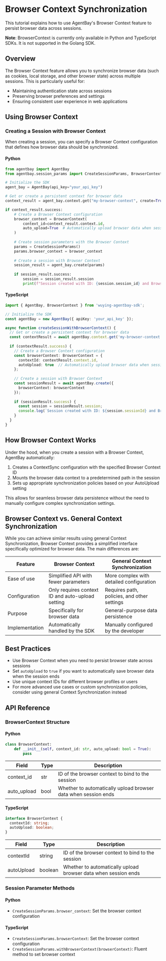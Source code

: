 # Browser Context Synchronization

This tutorial explains how to use AgentBay's Browser Context feature to persist browser data across sessions.

**Note**: BrowserContext is currently only available in Python and TypeScript SDKs. It is not supported in the Golang SDK.

## Overview

The Browser Context feature allows you to synchronize browser data (such as cookies, local storage, and other browser state) across multiple sessions. This is particularly useful for:

- Maintaining authentication state across sessions
- Preserving browser preferences and settings
- Ensuring consistent user experience in web applications

## Using Browser Context

### Creating a Session with Browser Context

When creating a session, you can specify a Browser Context configuration that defines how browser data should be synchronized.

#### Python

```python
from agentbay import AgentBay
from agentbay.session_params import CreateSessionParams, BrowserContext

# Initialize the SDK
agent_bay = AgentBay(api_key="your_api_key")

# Get or create a persistent context for browser data
context_result = agent_bay.context.get("my-browser-context", create=True)

if context_result.success:
    # Create a Browser Context configuration
    browser_context = BrowserContext(
        context_id=context_result.context.id,
        auto_upload=True  # Automatically upload browser data when session ends
    )
    
    # Create session parameters with the Browser Context
    params = CreateSessionParams()
    params.browser_context = browser_context
    
    # Create a session with Browser Context
    session_result = agent_bay.create(params)
    
    if session_result.success:
        session = session_result.session
        print(f"Session created with ID: {session.session_id} and Browser Context")
```

#### TypeScript

```typescript
import { AgentBay, BrowserContext } from 'wuying-agentbay-sdk';

// Initialize the SDK
const agentBay = new AgentBay({ apiKey: 'your_api_key' });

async function createSessionWithBrowserContext() {
  // Get or create a persistent context for browser data
  const contextResult = await agentBay.context.get('my-browser-context', true);
  
  if (contextResult.success) {
    // Create a Browser Context configuration
    const browserContext: BrowserContext = {
      contextId: contextResult.context.id,
      autoUpload: true  // Automatically upload browser data when session ends
    };
    
    // Create a session with Browser Context
    const sessionResult = await agentBay.create({
      browserContext: browserContext
    });
    
    if (sessionResult.success) {
      const session = sessionResult.session;
      console.log(`Session created with ID: ${session.sessionId} and Browser Context`);
    }
  }
}
```

## How Browser Context Works

Under the hood, when you create a session with a Browser Context, AgentBay automatically:

1. Creates a ContextSync configuration with the specified Browser Context ID
2. Mounts the browser data context to a predetermined path in the session
3. Sets up appropriate synchronization policies based on your AutoUpload setting

This allows for seamless browser data persistence without the need to manually configure complex synchronization settings.

## Browser Context vs. General Context Synchronization

While you can achieve similar results using general Context Synchronization, Browser Context provides a simplified interface specifically optimized for browser data. The main differences are:

| Feature | Browser Context | General Context Synchronization |
|---------|----------------|----------------------------------|
| Ease of use | Simplified API with fewer parameters | More complex with detailed configuration |
| Configuration | Only requires context ID and auto-upload setting | Requires path, policies, and other settings |
| Purpose | Specifically for browser data | General-purpose data persistence |
| Implementation | Automatically handled by the SDK | Manually configured by the developer |

## Best Practices

- Use Browser Context when you need to persist browser state across sessions
- Set `autoUpload` to `true` if you want to automatically save browser data when the session ends
- Use unique context IDs for different browser profiles or users
- For more advanced use cases or custom synchronization policies, consider using general Context Synchronization instead

## API Reference

### BrowserContext Structure

#### Python
```python
class BrowserContext:
    def __init__(self, context_id: str, auto_upload: bool = True):
        pass
```

| Field | Type | Description |
|-------|------|-------------|
| context_id | str | ID of the browser context to bind to the session |
| auto_upload | bool | Whether to automatically upload browser data when session ends |

#### TypeScript
```typescript
interface BrowserContext {
  contextId: string;
  autoUpload: boolean;
}
```

| Field | Type | Description |
|-------|------|-------------|
| contextId | string | ID of the browser context to bind to the session |
| autoUpload | boolean | Whether to automatically upload browser data when session ends |

### Session Parameter Methods

#### Python
- `CreateSessionParams.browser_context`: Set the browser context configuration

#### TypeScript
- `CreateSessionParams.browserContext`: Set the browser context configuration
- `CreateSessionParams.withBrowserContext(browserContext)`: Fluent method to set browser context
